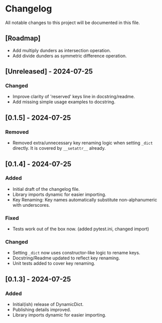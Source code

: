 # Changelog

All notable changes to this project will be documented in this file.

## [Roadmap]
- Add multiply dunders as intersection operation.
- Add divide dunders as symmetric difference operation.

## [Unreleased] - 2024-07-25
### Changed
- Improve clarity of 'reserved' keys line in docstring/readme.
- Add missing simple usage examples to docstring.

## [0.1.5] - 2024-07-25
### Removed
- Removed extra/unnecessary key renaming logic when setting `_dict` directly. It is covered by `__setattr__` already.

## [0.1.4] - 2024-07-25
### Added
- Initial draft of the changelog file.
- Library imports dynamic for easier importing.
- Key Renaming: Key names automatically substitute non-alphanumeric with underscores.

### Fixed
- Tests work out of the box now. (added pytest.ini, changed import)

### Changed
- Setting `_dict` now uses constructor-like logic to rename keys.
- Docstring/Readme updated to reflect key renaming.
- Unit tests added to cover key renaming.

## [0.1.3] - 2024-07-25
### Added
- Initial(ish) release of DynamicDict.
- Publishing details improved.
- Library imports dynamic for easier importing.